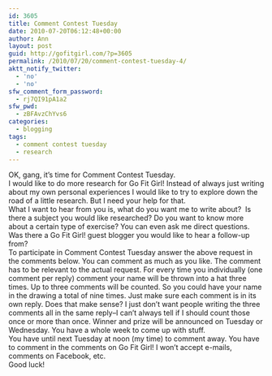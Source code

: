 ```yaml
---
id: 3605
title: Comment Contest Tuesday
date: 2010-07-20T06:12:48+00:00
author: Ann
layout: post
guid: http://gofitgirl.com/?p=3605
permalink: /2010/07/20/comment-contest-tuesday-4/
aktt_notify_twitter:
  - 'no'
  - 'no'
sfw_comment_form_password:
  - rj7QI91pA1a2
sfw_pwd:
  - zBFAvzChYvs6
categories:
  - blogging
tags:
  - comment contest tuesday
  - research
---
```

OK, gang, it&#8217;s time for Comment Contest Tuesday.  
I would like to do more research for Go Fit Girl! Instead of always just writing about my own personal experiences I would like to try to explore down the road of a little research. But I need your help for that.  
What I want to hear from you is, what do you want me to write about?  Is there a subject you would like researched? Do you want to know more about a certain type of exercise? You can even ask me direct questions. Was there a Go Fit Girl! guest blogger you would like to hear a follow-up from?  
To participate in Comment Contest Tuesday answer the above request in the comments below. You can comment as much as you like. The comment has to be relevant to the actual request. For every time you individually (one comment per reply) comment your name will be thrown into a hat three times. Up to three comments will be counted. So you could have your name in the drawing a total of nine times. Just make sure each comment is in its own reply. Does that make sense? I just don&#8217;t want people writing the three comments all in the same reply&#8211;I can&#8217;t always tell if I should count those once or more than once. Winner and prize will be announced on Tuesday or Wednesday. You have a whole week to come up with stuff.  
You have until next Tuesday at noon (my time) to comment away. You have to comment in the comments on Go Fit Girl! I won’t accept e-mails, comments on Facebook, etc.  
Good luck!